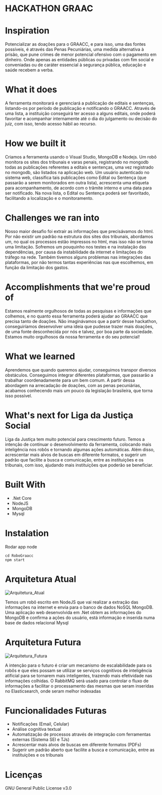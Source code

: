 **HACKATHON GRAAC**
========================================================================

# Inspiration
Potencializar as doações para o GRAACC, e para isso, uma das fontes possíveis, é através das Penas Pecuniárias, uma medida alternativa à prisão, que pune crimes de menor potencial ofensivo com o pagamento em dinheiro. Onde apenas as entidades públicas ou privadas com fim social e conveniadas ou de caráter essencial à segurança pública, educação e saúde recebem a verba.

# What it does
A ferramenta monitorará e gerenciará a publicação de editais e sentenças, listando-os por período de publicação e notificando o GRAACC. Através de uma lista, a instituição conseguirá ter acesso a alguns editais, onde poderá favoritar e acompanhar internamente até o dia do julgamento ou decisão do juiz, com isso, tendo acesso hábil ao recurso.

# How we built it
Criamos a ferramenta usando o Visual Studio, MongoDB e Nodejs. Um robô monitora os sites dos tribunais e varas penais, registrando no mongodb todas as publicações referentes a editais e sentenças, uma vez registrado no mongodb, são listados na aplicação web. Um usuário autenticado no sistema web, classifica tais publicações como Edital ou Sentença (que passarão a serem monitorados em outra lista), acrescenta uma etiqueta para acompanhamento, de acordo com o trâmite interno e uma data para ser notificado. Na nova lista, o Edital ou Sentença poderá ser favoritado, facilitando a localização e o monitoramento.

# Challenges we ran into
Nosso maior desafio foi extrair as informações que precisávamos do html. Por não existir um padrão na estrutura dos sites dos tribunais, abordamos um, no qual os processos estão impressos no html, mas isso não se torna uma limitação. Sofremos um pouquinho nos testes e na instalação das dependências, por causa da instabilidade da internet e limitações do tráfego na rede. Também tivemos alguns problemas nas integrações das plataformas, por não termos tantas experiências nas que escolhemos, em função da limitação dos gastos.

# Accomplishments that we're proud of
Estamos realmente orgulhosos de todas as pesquisas e informações que colhemos, e no quanto essa ferramenta poderá ajudar ao GRAACC que precisa tanto de doações. Não imaginávamos que a partir desse hackathon, conseguiríamos desenvolver uma ideia que pudesse trazer mais doações, de uma fonte desconhecida por nós e talvez, por boa parte da sociedade. Estamos muito orgulhosos da nossa ferramenta e do seu potencial!

# What we learned
Aprendemos que quando queremos ajudar, conseguimos transpor diversos obstáculos. Conseguimos integrar diferentes plataformas, que passarão a trabalhar coordenadamente para um bem comum. A partir dessa abordagem na arrecadação de doações, com as penas pecuniárias, acabamos conhecendo mais um pouco da legislação brasileira, que torna isso possível.

# What's next for Liga da Justiça Social
Liga da Justiça tem muito potencial para crescimento futuro. Temos a intenção de continuar o desenvolvimento da ferramenta, colocando mais inteligência nos robôs e tornando algumas ações automáticas. Além disso, acrescentar mais alvos de buscas em diferente formatos, e sugerir um padrão que facilite a busca e comunicação, entre as instituições e os tribunais, com isso, ajudando mais instituições que poderão se beneficiar.

# Built With
* .Net Core
* NodeJS
* MongoDB
* Mysql


# Instalation
Rodar app node
```shell
cd RoboGraacc
npm start
```


Arquitetura Atual
========================================================================
![Arquitetura_Atual](/uploads/7a482d92efbec09faf64b3301ac41d35/Arquitetura_Atual.png)

Temos um robô escrito em NodeJS que vai realizar a extração das informações na internet e envia para o banco de dados NoSQL MongoDB. Uma
aplicação web desenvolvida em .Net obtem as informações do MongoDB e confirma a ações do usuário, está informação e inserida numa base de dados relacional Mysql

Arquitetura Futura
========================================================================
![Arquitetura_Futura](/uploads/6a12aabf7bd05b0c7bee646f2786d41f/Arquitetura_Futura.png)

A intenção para o futuro é criar um mecanismo de escalabilidade para os robôs e que eles possam se utilizar se serviços cognitivos de inteligência atificial para se tornarem mais inteligentes, trazendo mais efetividade nas informações colhidas. O RabbitMQ será usado para controlar o fluxo de informações a facilitar o processamento das mesmas que seram inseridas no Elasticsearch, onde seram melhor indexadas

Funcionalidades Futuras
========================================================================
* Notificações (Email, Celular)
* Análise cognitiva textual
* Automatização de processos através de integração com ferramentas externas (Sistema SEI e TJs)
* Acrescentar mais alvos de buscas em diferente formatos (PDFs)
* Sugerir um padrão aberto que facilite a busca e comunicação, entre as instituições e os tribunais

Licenças
========================================================================
GNU General Public License v3.0
